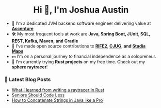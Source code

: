 <h1 align="center">Hi 👋, I'm Joshua Austin</h1>

- 💼 I'm a dedicated JVM backend software engineer delivering value at **[Accenture](https://www.accenture.com/us-en/careers/local/flexcareers)**
- 🛠️ My most frequent tools at work are **Java, Spring Boot, JUnit, SQL, REST, Kafka, Maven, and Gradle**
- 🫶 I've made open source contributions to **[RIFE2](https://github.com/rife2), [CJUG](https://github.com/cjug/cjug.org), and [Stadia Maps](https://github.com/stadiamaps/stadiamaps-api-kotlin)**
- 💵 I'm on a personal journey to financial independence as a solopreneur.
- 🦀 I'm currently trying **Rust projects** on my free time. Check out my **[sphere raytracer](https://github.com/joshaustintech/raytracer)**!

### 📕 Latest Blog Posts
<!-- BLOG-POST-LIST:START -->
- [What I learned from writing a raytracer in Rust](https://joshaustin.tech/blog/raytracer-what-i-learned/)
- [Seniors Should Code Less](https://joshaustin.tech/blog/seniors-should-code-less/)
- [How to Concatenate Strings in Java like a Pro](https://joshaustin.tech/blog/java-concatenate-strings/)
<!-- BLOG-POST-LIST:END -->

